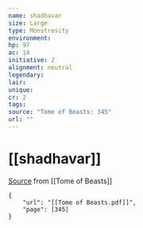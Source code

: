 ```yaml
---
name: shadhavar
size: Large
type: Monstrosity
environment: 
hp: 97
ac: 14
initiative: 2
alignment: neutral
legendary: 
lair: 
unique: 
cr: 2
tags: 
source: "Tome of Beasts: 345"
url: ""
---
```

# [[shadhavar]]

[Source](zotero://open-pdf/library/items/ULEQWHJM?page=345) from [[Tome of Beasts]]

```pdf
{
	"url": "[[Tome of Beasts.pdf]]",
	"page": [345]
}
```

